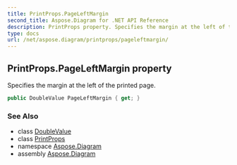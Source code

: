 ```yaml
---
title: PrintProps.PageLeftMargin
second_title: Aspose.Diagram for .NET API Reference
description: PrintProps property. Specifies the margin at the left of the printed page
type: docs
url: /net/aspose.diagram/printprops/pageleftmargin/
---
```

## PrintProps.PageLeftMargin property

Specifies the margin at the left of the printed page.

```csharp
public DoubleValue PageLeftMargin { get; }
```

### See Also

* class [DoubleValue](../../doublevalue/)
* class [PrintProps](../)
* namespace [Aspose.Diagram](../../printprops/)
* assembly [Aspose.Diagram](../../../)


